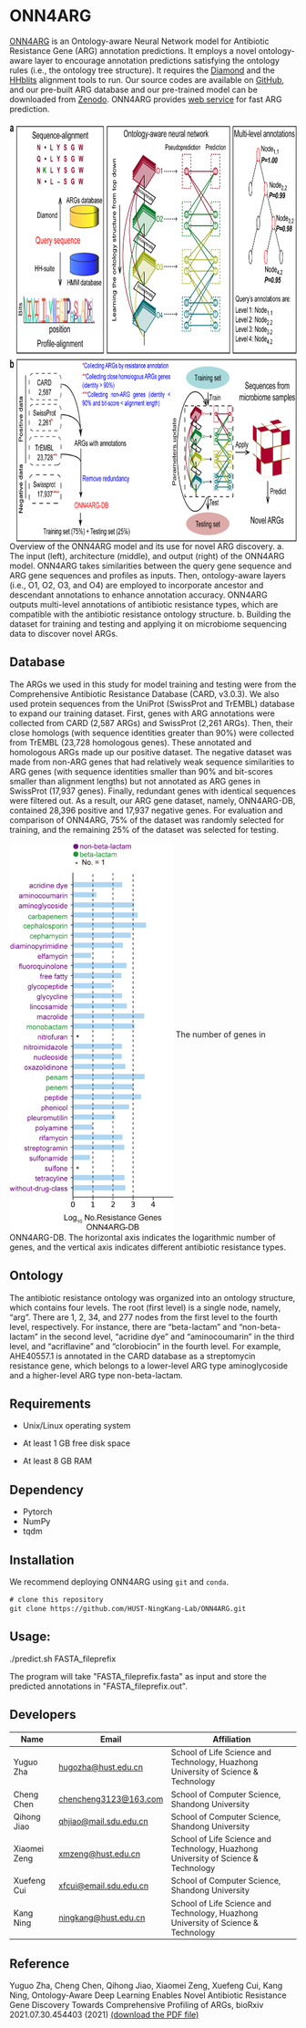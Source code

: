 # ONN4ARG
[ONN4ARG](http://onn4arg.xfcui.com/) is an Ontology-aware Neural Network model for Antibiotic Resistance Gene (ARG) annotation predictions. It employs a novel ontology-aware layer to encourage annotation predictions satisfying the ontology rules (i.e., the ontology tree structure). It requires the [Diamond](https://github.com/bbuchfink/diamond) and the [HHblits](https://github.com/soedinglab/hh-suite) alignment tools to run. Our source codes are available on [GitHub](https://github.com/HUST-NingKang-Lab/ONN4ARG), and our pre-built ARG database and our pre-trained model can be downloaded from [Zenodo](https://zenodo.org/record/4973684). ONN4ARG provides [web service](http://onn4arg.xfcui.com/) for fast ARG prediction.

<img src="image/Figure 1.png" width="828" height="736" align="middle">
Overview of the ONN4ARG model and its use for novel ARG discovery. a. The input (left), architecture (middle), and output (right) of the ONN4ARG model. ONN4ARG takes similarities between the query gene sequence and ARG gene sequences and profiles as inputs. Then, ontology-aware layers (i.e., O1, O2, O3, and O4) are employed to incorporate ancestor and descendant annotations to enhance annotation accuracy. ONN4ARG outputs multi-level annotations of antibiotic resistance types, which are compatible with the antibiotic resistance ontology structure. b. Building the dataset for training and testing and applying it on microbiome sequencing data to discover novel ARGs.

## Database
The ARGs we used in this study for model training and testing were from the Comprehensive Antibiotic Resistance Database (CARD, v3.0.3). We also used protein sequences from the UniProt (SwissProt and TrEMBL) database to expand our training dataset. First, genes with ARG annotations were collected from CARD (2,587 ARGs) and SwissProt (2,261 ARGs). Then, their close homologs (with sequence identities greater than 90%) were collected from TrEMBL (23,728 homologous genes). These annotated and homologous ARGs made up our positive dataset. The negative dataset was made from non-ARG genes that had relatively weak sequence similarities to ARG genes (with sequence identities smaller than 90% and bit-scores smaller than alignment lengths) but not annotated as ARG genes in SwissProt (17,937 genes). Finally, redundant genes with identical sequences were filtered out. As a result, our ARG gene dataset, namely, ONN4ARG-DB, contained 28,396 positive and 17,937 negative genes. For evaluation and comparison of ONN4ARG, 75% of the dataset was randomly selected for training, and the remaining 25% of the dataset was selected for testing.

<img src="image/ONN4ARG-DB.png" width="288" height="684" align="middle">
The number of genes in ONN4ARG-DB. The horizontal axis indicates the logarithmic number of genes, and the vertical axis indicates different antibiotic resistance types.

## Ontology
The antibiotic resistance ontology was organized into an ontology structure, which contains four levels. The root (first level) is a single node, namely, “arg”. There are 1, 2, 34, and 277 nodes from the first level to the fourth level, respectively. For instance, there are “beta-lactam” and “non-beta-lactam” in the second level, “acridine dye” and “aminocoumarin” in the third level, and “acriflavine” and “clorobiocin” in the fourth level. For example, AHE40557.1 is annotated in the CARD database as a streptomycin resistance gene, which belongs to a lower-level ARG type aminoglycoside and a higher-level ARG type non-beta-lactam.

## Requirements

- Unix/Linux operating system

- At least 1 GB free disk space
- At least 8 GB RAM

## Dependency
- Pytorch
- NumPy
- tqdm

## Installation
We recommend deploying ONN4ARG using `git` and `conda`.

```shell
# clone this repository
git clone https://github.com/HUST-NingKang-Lab/ONN4ARG.git

```

## Usage:

./predict.sh FASTA_fileprefix

The program will take "FASTA_fileprefix.fasta" as input and store the predicted annotations in "FASTA_fileprefix.out".


## Developers

   Name   |      Email      |      Affiliation
----------|-----------------|----------------------------------------------------------------------------------------
Yuguo Zha |hugozha@hust.edu.cn| School of Life Science and Technology, Huazhong University of Science & Technology
Cheng Chen |chencheng3123@163.com| School of Computer Science, Shandong University
Qihong Jiao |qhjiao@mail.sdu.edu.cn| School of Computer Science, Shandong University
Xiaomei Zeng |xmzeng@hust.edu.cn| School of Life Science and Technology, Huazhong University of Science & Technology
Xuefeng Cui |xfcui@email.sdu.edu.cn| School of Computer Science, Shandong University
Kang Ning |ningkang@hust.edu.cn| School of Life Science and Technology, Huazhong University of Science & Technology
## Reference
Yuguo Zha, Cheng Chen, Qihong Jiao, Xiaomei Zeng, Xuefeng Cui, Kang Ning, Ontology-Aware Deep Learning Enables Novel Antibiotic Resistance Gene Discovery Towards Comprehensive Profiling of ARGs, bioRxiv 2021.07.30.454403 (2021) [(download the PDF file)](https://doi.org/10.1101/2021.07.30.454403)
